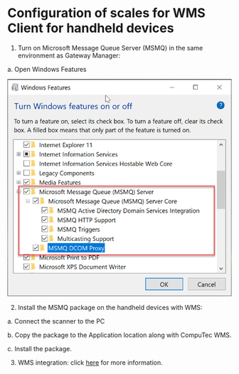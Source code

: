 # Configuration of scales for WMS Client for handheld devices

1. Turn on Microsoft Message Queue Server (MSMQ) in the same environment as Gateway Manager:

  a. Open Windows Features

  ![Windows Features](./media/msmq.png)

2. Install the MSMQ package on the handheld devices with WMS:

  a. Connect the scanner to the PC

  b. Copy the package to the Application location along with CompuTec WMS.

  c. Install the package.

3. WMS integration: click [here](./../../administror-guide/computec-gateway-service-installation/) for more information.
